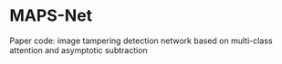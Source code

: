 # MAPS-Net
Paper code: image tampering detection network based on multi-class attention and asymptotic subtraction
